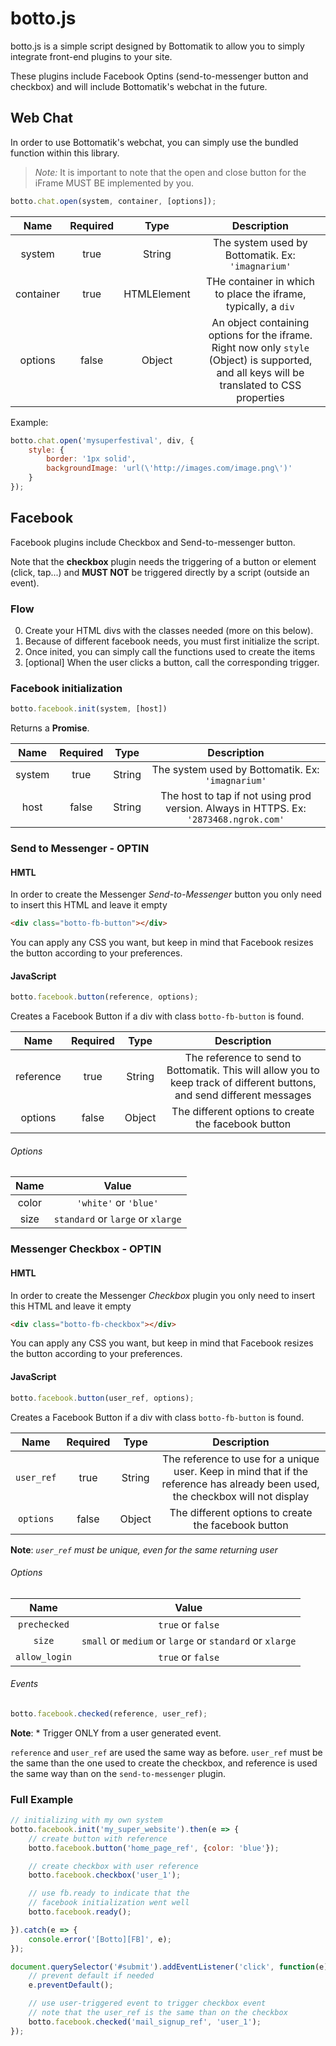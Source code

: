 # botto.js
botto.js is a simple script designed by Bottomatik to allow you to simply 
integrate front-end plugins to your site.

These plugins include Facebook Optins (send-to-messenger button and checkbox) and will include 
Bottomatik's webchat in the future.

## Web Chat
In order to use Bottomatik's webchat, you can simply use the bundled function within this library.

> _*Note:*_ It is important to note that the open and close button for the iFrame MUST BE implemented
by you.

```javascript
botto.chat.open(system, container, [options]);
```

| Name | Required | Type | Description |
|:----:|:--------:|:----:|:-----------:|
| system| true | String | The system used by Bottomatik. Ex: `'imagnarium'` |
| container | true | HTMLElement | THe container in which to place the iframe, typically, a `div` |
| options | false | Object | An object containing options for the iframe. Right now only `style` (Object) is supported, and all keys will be translated to CSS properties |

Example:
```javascript
botto.chat.open('mysuperfestival', div, {
	style: {
		border: '1px solid',
		backgroundImage: 'url(\'http://images.com/image.png\')'
	}
});
```

## Facebook

Facebook plugins include Checkbox and Send-to-messenger button.

Note that the **checkbox** plugin needs the triggering of a button or element (click, tap...) and **MUST NOT**
be triggered directly by a script (outside an event).

### Flow
0) Create your HTML divs with the classes needed (more on this below).
1) Because of different facebook needs, you must first initialize the script.
2) Once inited, you can simply call the functions used to create the items
3) [optional] When the user clicks a button, call the corresponding trigger.

### Facebook initialization
```javascript
botto.facebook.init(system, [host])
```
Returns a **Promise**.

| Name | Required | Type | Description |
|:----:|:--------:|:----:|:-----------:|
| system| true | String | The system used by Bottomatik. Ex: `'imagnarium'` |
| host | false | String | The host to tap if not using prod version. Always in HTTPS. Ex: `'2873468.ngrok.com'` |

### Send to Messenger - OPTIN

#### HMTL
In order to create the Messenger *Send-to-Messenger* button you only need to insert this HTML and leave it empty
```html
<div class="botto-fb-button"></div>
```

You can apply any CSS you want, but keep in mind that Facebook resizes the button according to your preferences.



#### JavaScript
```javascript
botto.facebook.button(reference, options);
```
Creates a Facebook Button if a div with class `botto-fb-button` is found.

| Name | Required | Type | Description |
|:----:|:--------:|:----:|:-----------:|
| reference| true | String | The reference to send to Bottomatik. This will allow you to keep track of different buttons, and send different messages|
| options | false | Object | The different options to create the facebook button |

###### Options
| Name | Value |
|:----:|:--------:|
| color| `'white'` or `'blue'`|
| size | `standard` or `large` or `xlarge`|

### Messenger Checkbox - OPTIN

#### HMTL
In order to create the Messenger *Checkbox* plugin you only need to insert this HTML and leave it empty
```html
<div class="botto-fb-checkbox"></div>
```

You can apply any CSS you want, but keep in mind that Facebook resizes the button according to your preferences.



#### JavaScript
```javascript
botto.facebook.button(user_ref, options);
```
Creates a Facebook Button if a div with class `botto-fb-button` is found.

| Name | Required | Type | Description |
|:----:|:--------:|:----:|:-----------:|
| `user_ref`| true | String | The reference to use for a unique user. Keep in mind that if the reference has already been used, the checkbox will not display|
| `options` | false | Object | The different options to create the facebook button |

**Note**: *`user_ref` must be unique, even for the same returning user*

###### Options
| Name | Value |
|:----:|:--------:|
| `prechecked`| `true` or `false`|
| `size` | `small` or `medium` or `large` or `standard` or `xlarge`|
| `allow_login` | `true` or `false`|

###### Events

```javascript
botto.facebook.checked(reference, user_ref);
```

**Note**: * Trigger ONLY from a user generated event.

`reference` and `user_ref` are used the same way as before. `user_ref` must be the same than the one used to create the checkbox, and reference 
is used the same way than on the `send-to-messenger` plugin.

### Full Example
```javascript
// initializing with my own system
botto.facebook.init('my_super_website').then(e => {
	// create button with reference
    botto.facebook.button('home_page_ref', {color: 'blue'});

    // create checkbox with user reference
    botto.facebook.checkbox('user_1');

    // use fb.ready to indicate that the 
    // facebook initialization went well
	botto.facebook.ready();

}).catch(e => {
    console.error('[Botto][FB]', e);
});

document.querySelector('#submit').addEventListener('click', function(e){
	// prevent default if needed
	e.preventDefault();

	// use user-triggered event to trigger checkbox event
	// note that the user_ref is the same than on the checkbox
	botto.facebook.checked('mail_signup_ref', 'user_1');
});
```